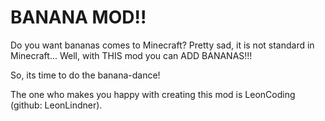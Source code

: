 # BANANA MOD!!

Do you want bananas comes to Minecraft?
Pretty sad, it is not standard in Minecraft...
Well, with THIS mod you can ADD BANANAS!!!

So, its time to do the banana-dance!

The one who makes you happy with creating this mod is LeonCoding (github: LeonLindner).
